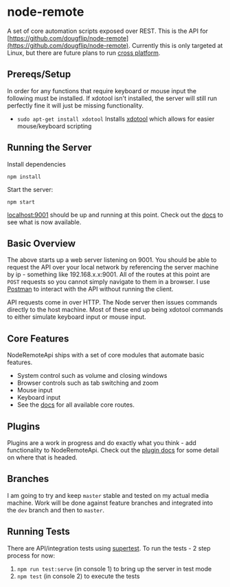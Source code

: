node-remote
===========

A set of core automation scripts exposed over REST. This is the API for [https://github.com/dougflip/node-remote](https://github.com/dougflip/node-remote). Currently this is only targeted at Linux, but there are future plans to run [cross platform](docs/cross-platform.md).

## Prereqs/Setup

In order for any functions that require keyboard or mouse input the following must be installed.
If xdotool isn't installed, the server will still run perfectly fine it will just be missing functionality.

- `sudo apt-get install xdotool` Installs [xdotool](http://tuxradar.com/content/xdotool-script-your-mouse) which allows for easier mouse/keyboard scripting

## Running the Server
Install dependencies

```
npm install
```

Start the server:

```
npm start
```

[localhost:9001](http://localhost:9001) should be up and running at this point.
Check out the [docs](docs/api-routes.md) to see what is now available.

## Basic Overview

The above starts up a web server listening on 9001. You should be able to request the API over your local network
by referencing the server machine by ip - something like 192.168.x.x:9001. All of the routes at this point are `POST` requests so you cannot simply navigate to them in a browser. I use [Postman](https://chrome.google.com/webstore/detail/postman-rest-client/fdmmgilgnpjigdojojpjoooidkmcomcm?hl=en) to interact with the API without running the client.

API requests come in over HTTP. The Node server then issues commands directly to the host machine. Most of these end up being xdotool commands to either simulate keyboard input or mouse input.

## Core Features

NodeRemoteApi ships with a set of core modules that automate basic features.

- System control such as volume and closing windows
- Browser controls such as tab switching and zoom
- Mouse input
- Keyboard input
- See the [docs](docs/api-routes.md) for all available core routes.

## Plugins

Plugins are a work in progress and do exactly what you think - add functionality to NodeRemoteApi.
Check out the [plugin docs](docs/plugins.md) for some detail on where that is headed.

## Branches

I am going to try and keep `master` stable and tested on my actual media machine.
Work will be done against feature branches and integrated into the `dev` branch and then to `master`.

## Running Tests

There are API/integration tests using [supertest](https://github.com/visionmedia/supertest).
To run the tests - 2 step process for now:

1. `npm run test:serve` (in console 1) to bring up the server in test mode
1. `npm test` (in console 2) to execute the tests
